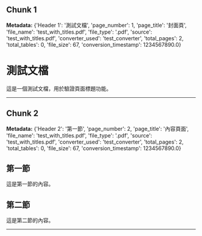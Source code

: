 ## Chunk 1

**Metadata:** {'Header 1': '測試文檔', 'page_number': 1, 'page_title': '封面頁', 'file_name': 'test_with_titles.pdf', 'file_type': '.pdf', 'source': 'test_with_titles.pdf', 'converter_used': 'test_converter', 'total_pages': 2, 'total_tables': 0, 'file_size': 67, 'conversion_timestamp': 1234567890.0}

# 測試文檔  
這是一個測試文檔，用於驗證頁面標題功能。

---

## Chunk 2

**Metadata:** {'Header 2': '第一節', 'page_number': 2, 'page_title': '內容頁面', 'file_name': 'test_with_titles.pdf', 'file_type': '.pdf', 'source': 'test_with_titles.pdf', 'converter_used': 'test_converter', 'total_pages': 2, 'total_tables': 0, 'file_size': 67, 'conversion_timestamp': 1234567890.0}

## 第一節  
這是第一節的內容。

## 第二節  
這是第二節的內容。

---

